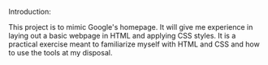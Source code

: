 Introduction:

This project is to mimic Google's homepage. It will give me experience in laying
out a basic webpage in HTML and applying CSS styles. It is a practical exercise
meant to familiarize myself with HTML and CSS and how to use the tools at my
disposal.